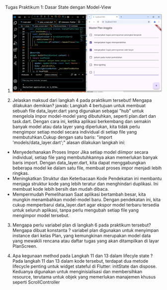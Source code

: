 Tugas Praktikum 1: Dasar State dengan Model-View

1. ![alt text](image.png)

2. Jelaskan maksud dari langkah 4 pada praktikum tersebut! Mengapa dilakukan 
demikian?
jawab:
Langkah 4 bertujuan untuk membuat sebuah file data_layer.dart yang digunakan sebagai "hub" untuk mengelola impor model-model yang dibutuhkan, seperti plan.dart dan task.dart. Dengan cara ini, ketika aplikasi berkembang dan semakin banyak model atau data layer yang diperlukan, kita tidak perlu mengimpor setiap model secara individual di setiap file yang membutuhkan.Cukup dengan satu baris: "import 'models/data_layer.dart';"
alasan dilakukan langkah ini:
- Menyederhanakan Proses Impor
Jika setiap model diimpor secara individual, setiap file yang membutuhkannya akan memerlukan banyak baris import. Dengan data_layer.dart, kita dapat menggabungkan beberapa model ke dalam satu file, membuat proses impor menjadi lebih ringkas.
- Meningkatkan Struktur dan Keterbacaan Kode
Pendekatan ini membantu menjaga struktur kode yang lebih teratur dan menghindari duplikasi. Ini membuat kode lebih bersih dan mudah dibaca.
- Mempermudah Pemeliharaan
Saat aplikasi bertambah besar, kita mungkin menambahkan model-model baru. Dengan pendekatan ini, kita cukup memperbarui data_layer.dart agar ekspor model terbaru tersedia untuk seluruh aplikasi, tanpa perlu mengubah setiap file yang mengimpor model tersebut.

3. Mengapa perlu variabel plan di langkah 6 pada praktikum tersebut? Mengapa dibuat konstanta ?
variabel plan digunakan untuk menyimpan instance dari kelas Plan, yang kemungkinan merupakan model data yang mewakili rencana atau daftar tugas yang akan ditampilkan di layar PlanScreen. 

4. Apa kegunaan method pada Langkah 11 dan 13 dalam lifecyle state ?
Pada langkah 11 dan 13 dalam kode tersebut, terdapat dua metode lifecycle penting untuk widget stateful di Flutter: initState dan dispose. Keduanya digunakan untuk menginisialisasi dan membersihkan resource, terutama untuk objek yang memerlukan manajemen khusus seperti ScrollController